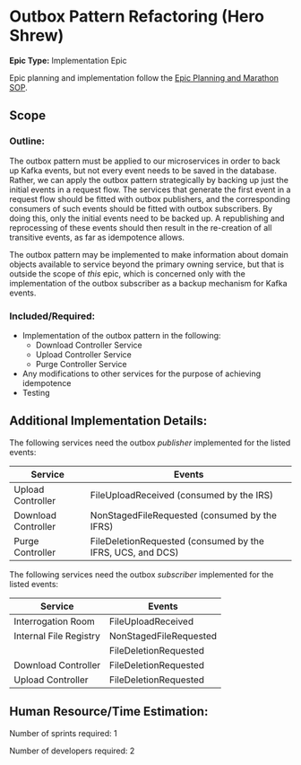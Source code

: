 # Outbox Pattern Refactoring (Hero Shrew)
**Epic Type:** Implementation Epic

Epic planning and implementation follow the
[Epic Planning and Marathon SOP](https://docs.ghga-dev.de/main/sops/sop001_epic_planning.html).


## Scope
### Outline:
The outbox pattern must be applied to our microservices in order to back up Kafka events,
but not every event needs to be saved in the database. Rather, we can apply the outbox
pattern strategically by backing up just the initial events in a request flow.
The services that generate the first event in a request flow should be fitted
with outbox publishers, and the corresponding consumers of such events should be fitted
with outbox subscribers. By doing this, only the initial events need to be backed up. A
republishing and reprocessing of these events should then result in the re-creation of 
all transitive events, as far as idempotence allows.

The outbox pattern may be implemented to make information about domain objects available
to service beyond the primary owning service, but that is outside the scope of *this*
epic, which is concerned only with the implementation of the outbox subscriber as a
backup mechanism for Kafka events.

### Included/Required:
- Implementation of the outbox pattern in the following:
  - Download Controller Service
  - Upload Controller Service
  - Purge Controller Service
- Any modifications to other services for the purpose of achieving idempotence
- Testing


## Additional Implementation Details:

The following services need the outbox *publisher* implemented for the listed events:

| Service             | Events                                                     |
|---------------------|------------------------------------------------------------|
| Upload Controller   | FileUploadReceived (consumed by the IRS)                   |
| Download Controller | NonStagedFileRequested (consumed by the IFRS)              |
| Purge Controller    | FileDeletionRequested (consumed by the IFRS, UCS, and DCS) |


The following services need the outbox *subscriber* implemented for the listed events:

| Service                | Events                 |
|------------------------|------------------------|
| Interrogation Room     | FileUploadReceived     |
| Internal File Registry | NonStagedFileRequested |
|                        | FileDeletionRequested  |
| Download Controller    | FileDeletionRequested  |
| Upload Controller      | FileDeletionRequested  |



## Human Resource/Time Estimation:

Number of sprints required: 1

Number of developers required: 2
